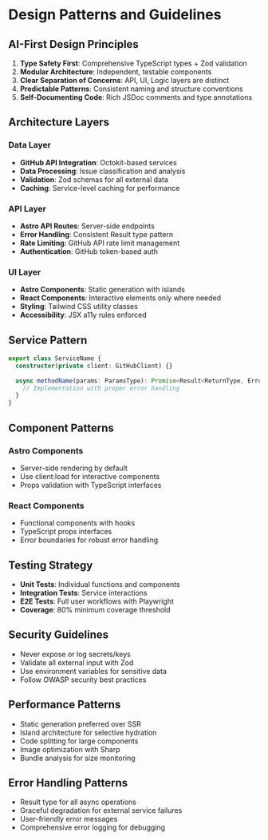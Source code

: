 # Design Patterns and Guidelines

## AI-First Design Principles
1. **Type Safety First**: Comprehensive TypeScript types + Zod validation
2. **Modular Architecture**: Independent, testable components  
3. **Clear Separation of Concerns**: API, UI, Logic layers are distinct
4. **Predictable Patterns**: Consistent naming and structure conventions
5. **Self-Documenting Code**: Rich JSDoc comments and type annotations

## Architecture Layers

### Data Layer
- **GitHub API Integration**: Octokit-based services
- **Data Processing**: Issue classification and analysis
- **Validation**: Zod schemas for all external data
- **Caching**: Service-level caching for performance

### API Layer  
- **Astro API Routes**: Server-side endpoints
- **Error Handling**: Consistent Result type pattern
- **Rate Limiting**: GitHub API rate limit management
- **Authentication**: GitHub token-based auth

### UI Layer
- **Astro Components**: Static generation with islands
- **React Components**: Interactive elements only where needed
- **Styling**: Tailwind CSS utility classes
- **Accessibility**: JSX a11y rules enforced

## Service Pattern
```typescript
export class ServiceName {
  constructor(private client: GitHubClient) {}
  
  async methodName(params: ParamsType): Promise<Result<ReturnType, ErrorType>> {
    // Implementation with proper error handling
  }
}
```

## Component Patterns

### Astro Components
- Server-side rendering by default
- Use client:load for interactive components
- Props validation with TypeScript interfaces

### React Components  
- Functional components with hooks
- TypeScript props interfaces
- Error boundaries for robust error handling

## Testing Strategy
- **Unit Tests**: Individual functions and components
- **Integration Tests**: Service interactions
- **E2E Tests**: Full user workflows with Playwright
- **Coverage**: 80% minimum coverage threshold

## Security Guidelines
- Never expose or log secrets/keys
- Validate all external input with Zod
- Use environment variables for sensitive data
- Follow OWASP security best practices

## Performance Patterns
- Static generation preferred over SSR
- Island architecture for selective hydration
- Code splitting for large components
- Image optimization with Sharp
- Bundle analysis for size monitoring

## Error Handling Patterns
- Result type for all async operations
- Graceful degradation for external service failures
- User-friendly error messages
- Comprehensive error logging for debugging